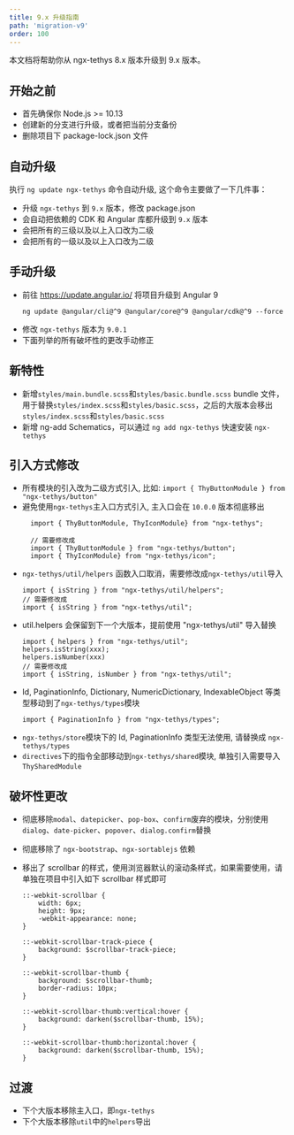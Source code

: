 ```yaml
---
title: 9.x 升级指南
path: 'migration-v9'
order: 100
---
```


本文档将帮助你从 ngx-tethys 8.x 版本升级到 9.x 版本。

## 开始之前

- 首先确保你 Node.js >= 10.13
- 创建新的分支进行升级，或者把当前分支备份
- 删除项目下 package-lock.json 文件

## 自动升级
 执行 `ng update ngx-tethys` 命令自动升级, 这个命令主要做了一下几件事：
- 升级 `ngx-tethys` 到 `9.x` 版本，修改 package.json
- 会自动把依赖的 CDK 和 Angular 库都升级到 `9.x` 版本
- 会把所有的三级以及以上入口改为二级
- 会把所有的一级以及以上入口改为二级

## 手动升级
- 前往 https://update.angular.io/ 将项目升级到 Angular 9 
    ```
    ng update @angular/cli@^9 @angular/core@^9 @angular/cdk@^9 --force
    ```
- 修改 `ngx-tethys` 版本为 `9.0.1`
- 下面列举的所有破坏性的更改手动修正

## 新特性
- 新增`styles/main.bundle.scss`和`styles/basic.bundle.scss` bundle 文件，用于替换`styles/index.scss`和`styles/basic.scss`，之后的大版本会移出`styles/index.scss`和`styles/basic.scss`
- 新增 ng-add Schematics，可以通过 `ng add ngx-tethys` 快速安装 `ngx-tethys`

## 引入方式修改
- 所有模块的引入改为二级方式引入, 比如: `import { ThyButtonModule } from "ngx-tethys/button"`
- 避免使用`ngx-tethys`主入口方式引入, 主入口会在 `10.0.0` 版本彻底移出
  ```
    import { ThyButtonModule, ThyIconModule} from "ngx-tethys";

    // 需要修改成
    import { ThyButtonModule } from "ngx-tethys/button";
    import { ThyIconModule} from "ngx-tethys/icon";
  ```
- `ngx-tethys/util/helpers` 函数入口取消，需要修改成`ngx-tethys/util`导入
    ```
    import { isString } from "ngx-tethys/util/helpers";
    // 需要修改成
    import { isString } from "ngx-tethys/util";
    ```
- util.helpers 会保留到下一个大版本，提前使用 "ngx-tethys/util" 导入替换
    ```
    import { helpers } from "ngx-tethys/util";
    helpers.isString(xxx);
    helpers.isNumber(xxx)
    // 需要修改成
    import { isString, isNumber } from "ngx-tethys/util";
    ```
- Id, PaginationInfo, Dictionary, NumericDictionary, IndexableObject 等类型移动到了`ngx-tethys/types`模块
    ```
    import { PaginationInfo } from "ngx-tethys/types";
    ```
- `ngx-tethys/store`模块下的 Id, PaginationInfo 类型无法使用, 请替换成 `ngx-tethys/types`
- `directives`下的指令全部移动到`ngx-tethys/shared`模块, 单独引入需要导入`ThySharedModule`

## 破坏性更改
- 彻底移除`modal`、`datepicker`、`pop-box`、`confirm`废弃的模块，分别使用`dialog`、`date-picker`、`popover`、`dialog.confirm`替换
- 彻底移除了 `ngx-bootstrap`、`ngx-sortablejs` 依赖
- 移出了 scrollbar 的样式，使用浏览器默认的滚动条样式，如果需要使用，请单独在项目中引入如下 scrollbar 样式即可

    ```
    ::-webkit-scrollbar {
        width: 6px;
        height: 9px;
        -webkit-appearance: none;
    }

    ::-webkit-scrollbar-track-piece {
        background: $scrollbar-track-piece;
    }

    ::-webkit-scrollbar-thumb {
        background: $scrollbar-thumb;
        border-radius: 10px;
    }

    ::-webkit-scrollbar-thumb:vertical:hover {
        background: darken($scrollbar-thumb, 15%);
    }

    ::-webkit-scrollbar-thumb:horizontal:hover {
        background: darken($scrollbar-thumb, 15%);
    }
    ```

## 过渡

- 下个大版本移除主入口，即`ngx-tethys`
- 下个大版本移除`util`中的`helpers`导出

